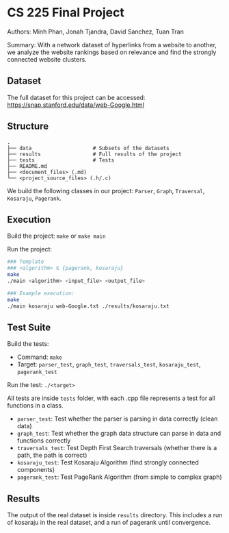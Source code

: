 # CS 225 Final Project
Authors: Minh Phan, Jonah Tjandra, David Sanchez, Tuan Tran

Summary: With a network dataset of hyperlinks from a website to another, we analyze the website rankings based on relevance and find the strongly connected website clusters.

## Dataset
The full dataset for this project can be accessed: https://snap.stanford.edu/data/web-Google.html

## Structure
```
.
├── data                    # Subsets of the datasets
├── results                 # Full results of the project 
├── tests                   # Tests
├── README.md
├── <document_files> (.md)
└── <project_source_files> (.h/.c)
```

We build the following classes in our project: ```Parser```, ```Graph```, ```Traversal```, ```Kosaraju```, ```Pagerank```.

## Execution
Build the project: ```make``` or ```make main```

Run the project: 
```bash
### Template
### <algorithm> ∈ {pagerank, kosaraju}
make
./main <algorithm> <input_file> <output_file>

### Example execution:
make
./main kosaraju web-Google.txt ./results/kosaraju.txt
```

## Test Suite
Build the tests:
- Command: ```make```
- Target: ```parser_test```, ```graph_test```, ```traversals_test```, ```kosaraju_test```, ```pagerank_test```

Run the test: ```./<target>```

All tests are inside ```tests``` folder, with each .cpp file represents a test for all functions in a class.
- ```parser_test```: Test whether the parser is parsing in data correctly (clean data)
- ```graph_test```: Test whether the graph data structure can parse in data and functions correctly
- ```traversals_test```: Test Depth First Search traversals (whether there is a path, the path is correct)
- ```kosaraju_test```: Test Kosaraju Algorithm (find strongly connected components)
- ```pagerank_test```: Test PageRank Algorithm (from simple to complex graph)

## Results
The output of the real dataset is inside ```results``` directory. This includes a run of kosaraju in the real dataset, and a run of pagerank until convergence.